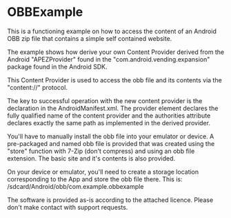 # OBBExample

This is a functioning example on how to access the content of an Android OBB zip
file that contains a simple self contained website.

The example shows how derive your own Content Provider derived from the Android "APEZProvider" found 
in the "com.android.vending.expansion" package found in the Android SDK. 

This Content Provider is used to access the obb file and its contents via the "content://" protocol.

The key to successful operation with the new content provider is the declaration in the AndroidManifest.xml.
The provider element declares the fully qualified name of the content provider and the authorities attribute declares
exactly the same path as implemented in the derived provider.   

You'll have to manually install the obb file into your emulator or device. A pre-packaged and named obb file is provided
that was created using the "store" function with 7-Zip (don't compress) and using an obb file extension. The basic 
site and it's contents is also provided.

On your device or emulator, you'll need to create a storage location corresponding to the App and store the obb file there. This is:
/sdcard/Android/obb/com.example.obbexample

The software is provided as-is according to the attached licence. 
Please don't make contact with support requests.
